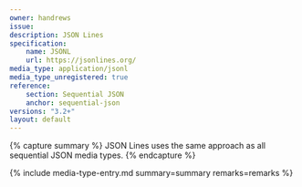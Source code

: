 ```yaml
---
owner: handrews
issue:
description: JSON Lines
specification:
    name: JSONL
    url: https://jsonlines.org/
media_type: application/jsonl
media_type_unregistered: true
reference:
    section: Sequential JSON
    anchor: sequential-json
versions: "3.2+"
layout: default
---
```


{% capture summary %}
JSON Lines uses the same approach as all sequential JSON media types.
{% endcapture %}

{% include media-type-entry.md summary=summary remarks=remarks %}  
